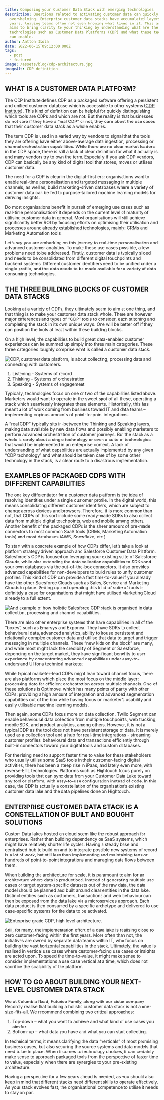 ```yaml
---
title: Composing your Customer Data Stack with emerging technologies
description: Questions related to activating customer data can quickly become
  overwhelming. Enterprise customer data stacks have accumulated layers over the
  years, leaving teams often not even knowing what lives in it. This article
  aims to bring clarity to your thinking by understanding what are the emerging
  technologies such as Customer Data Platforms (CDP) and what these technologies
  can enable.
author: Antton Ikola
date: 2022-06-15T09:12:00.000Z
tags:
  - post
  - featured
image: /assets/blog/cdp-architecture.jpg
imageAlt: CDP definition
---
```

## WHAT IS A CUSTOMER DATA PLATFORM?

The CDP Institute defines CDP as a packaged software offering a persistent and unified customer database which is accessible to other systems ([CDP Institute](https://www.cdpinstitute.org/learning-center/what-is-a-cdp/)). This kind of definition can be helpful for quickly distinguishing which tools are CDPs and which are not. But the reality is that businesses do not care if they have a “real CDP” or not, they care about the use cases that their customer data stack as a whole enables.

The term CDP is used in a varied way by vendors to signal that the tools they are offering have either above-average data ingestion, processing or channel orchestration capabilities. While there are no clear market leaders in the CDP space, there is still a lack of clear definition for what it actually is and many vendors try to own the term. Especially if you ask CDP vendors, CDP can basically be any kind of digital tool that stores, moves or utilises customer data.

The need for a CDP is clear in the digital-first era: organisations want to enable real-time personalisation and targeted messaging in multiple channels, as well as, build marketing-driven databases where a variety of customer data can be fed to purpose-tailored machine learning models for deriving insights.

Do most organisations benefit in pursuit of emerging use cases such as real-time personalisation? It depends on the current level of maturity of utilising customer data in general. Most organisations will still achieve significantly better ROI by focusing efforts on optimising their utilisation and processes around already established technologies, mainly: CRMs and Marketing Automation tools.

Let’s say you are embarking on this journey to real-time personalisation and advanced customer analytics. To make these use cases possible, a few problems need to be addressed. Firstly, customer data is typically siloed and needs to be consolidated from different digital touchpoints and backend systems. Different customer identifiers need to be unified under a single profile, and the data needs to be made available for a variety of data-consuming technologies.

## THE THREE BUILDING BLOCKS OF CUSTOMER DATA STACKS

Looking at a variety of CDPs, they ultimately seem to aim at one thing, and that thing is to make your customer data stack whole. There are however major differences and types of “CDP” tools to consider, each stitching and completing the stack in its own unique ways. One will be better off if they can position the tools at least within these building blocks.

On a high level, the capabilities to build great data-enabled customer experiences can be summed up simply into three main categories. These three categories roughly comprise what is called a customer data stack.





![CDP, customer data platform, is about collecting, processing data and connecting with customers.](/assets/blog/cdp-graph-01.webp)



1. Listening - Systems of record
2. Thinking - Systems of orchestration
3. Speaking - Systems of engagement

Typically, technologies focus on one or two of the capabilities listed above. Marketers would want to operate in the sweet spot of all these, operating a stack which seamlessly integrates these elements. Historically, this has meant a lot of work coming from business toward IT and data teams – implementing copious amounts of point-to-point integrations.

A “real CDP” typically sits in-between the Thinking and Speaking layers, making data available by new data flows and possibly enabling marketers to perform advanced orchestration of customer journeys. But the stack as a whole is rarely about a single technology or even a suite of technologies that would be implemented in an enterprise context. A lack of understanding of what capabilities are actually implemented by any given “CDP technology” and what should be taken care of by some other technology in the stack, is a clear route to a disastrous implementation.

## EXAMPLES OF PACKAGED CDPS WITH DIFFERENT CAPABILITIES

The one key differentiator for a customer data platform is the idea of resolving identities under a single customer profile. In the digital world, this means consolidating different customer identifiers, which are subject to change across devices and browsers. Therefore, it is more common than not, that CDPs of this sort include some ready-made SDKs to also collect data from multiple digital touchpoints, web and mobile among others. Another benefit of the packaged CDPs is the sheer amount of pre-made connectors to most common SaaS tools (CRMs, Marketing Automation tools) and most databases (AWS, Snowflake, etc.)

To start with a concrete example of how CDPs differ, let’s take a look at platform strategy driven approach and Salesforce Customer Data Platform. Salesforce's CDP is focused on leveraging your existing suite of Salesforce Clouds, while also extending the data collection capabilities to SDKs and your own databases via the out-of-the-box connectors. It also provides advanced capabilities for non-developers to build rules to unify customer profiles. This kind of CDP can provide a fast time-to-value if you already have the other Salesforce Clouds such as Sales, Service and Marketing Clouds in place. Setting up and operating this kind of suite of tools is definitely a case for organisations that might have utilised Marketing Cloud already to a full extent.

![And example of how holistic Salesforce CDP stack is organised in data collection, processing and channel capabilities.](/assets/blog/cdp-graph-02.webp "Example of a Salesforce customer data stack where Customer Data Platform plays the role of building better capabilities for marketers to utilise variety of data.")

There are also other enterprise systems that have capabilities in all of the “boxes”, such as Emarsys and Exponea. They have SDKs to collect behavioural data, advanced analytics, ability to house persistent and relationally complex customer data and utilise that data to target and trigger messaging in multiple channels. These “new kids on the block” are many, and while most might lack the credibility of Segment or Salesforce, depending on the target market, they have significant benefits to user experience by concentrating advanced capabilities under easy-to-understand UI for a technical marketer.

While typical marketer-lead CDPs might lean toward channel focus, there are also platforms which place the most focus on the middle layer: processing data for efficient orchestration across multiple channels. One of these solutions is Optimove, which has many points of parity with other CDPs: providing a high amount of integration and advanced segmentation capabilities out of the box while having focus on marketer’s usability and easily utilisable machine learning models.

Then again, some CDPs focus more on data collection. Twilio Segment can enable behavioural data collection from multiple touchpoints, web tracking, mobile SDK, and product analytics, among others. However, it is not a typical CDP as the tool does not have persistent storage of data. It is merely used as a collection tool and a hub for real-time integrations - streaming customer profiles, behavioural data and transactions efficiently through built-in connectors toward your digital tools and custom databases.

For the rising need to support faster time to value for these stakeholders who usually utilise some SaaS tools in their customer-facing digital activities, there has been a steep rise in iPaas, and lately even more, with reverse-ETL technologies. Platforms such as Hightouch focus purely on providing tools that can sync data from your Customer Data Lake toward any tool or platform, with easy-to-use configuration instead of code. In this case, the CDP is actually a constellation of the organisation’s existing customer data lake and the data pipelines done on Hightouch.

## ENTERPRISE CUSTOMER DATA STACK IS A CONSTELLATION OF BUILT AND BOUGHT SOLUTIONS

Custom Data lakes hosted on cloud seem like the robust approach for enterprises. Rather than building dependency on SaaS systems, which might have relatively shorter life cycles. Having a steady base and centralised hub to build on and to integrate possible new systems of record is a lot of work, but still less than implementing and maintaining tens or hundreds of point-to-point integrations and managing data flows between them.

When building the architecture for scale, it is paramount to aim for an architecture where data is productised. Instead of generating multiple use cases or target system-specific datasets out of the raw data, the data model should be planned and built around clear entities in the data lake. Distinct entities such as customers, transactions and web behaviour can then be exposed from the data lake via a microservices approach. Each data product is then consumed by a specific archetype and delivered to use case-specific systems for the data to be activated.

![Enterprise grade CDP, high level architecture.](/assets/blog/cdp-graph-03.webp)

Still, for many, the implementation effort of a data lake is realising close to zero customer-facing within the first years. More often than not, the initiatives are owned by separate data teams within IT, who focus on building the vast horizontal capabilities in the stack. Ultimately, the value is realised in vertical use cases where customer-facing use cases or insights are acted upon. To speed the time-to-value, it might make sense to consider implementations a use case vertical at a time, which does not sacrifice the scalability of the platform.

## HOW TO GO ABOUT BUILDING YOUR NEXT-LEVEL CUSTOMER DATA STACK

We at Columbia Road, Futurice Family, along with our sister company Recordly realise that building a holistic customer data stack is not a one-size-fits-all. We recommend combining two critical approaches:

1. Top-down – what you want to achieve and what kind of use cases you aim for
2. Bottom-up – what data you have and what you can start collecting. 

In technical terms, it means clarifying the data “verticals” of most promising business cases, but also securing the source systems and data models that need to be in place. When it comes to technology choices, it can certainly make sense to approach packaged tools from the perspective of faster time to value, especially when there are synergies to your pre-existing architecture.

Having a perspective for a few years ahead is needed, as you should also keep in mind that different stacks need different skills to operate effectively. As your stack evolves fast, the organisational competence to utilise it needs to stay on par.
